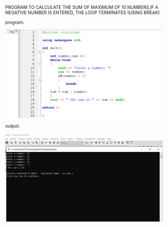 PROGRAM TO CALCULATE THE SUM OF MAXIMUM OF 10 NUMBERS,IF A NEGATIVE NUMBER IS ENTERED, THE LOOP TERMINATES (USING BREAK)

program:

![output](break.png)

output:

![output](breakou.png)
